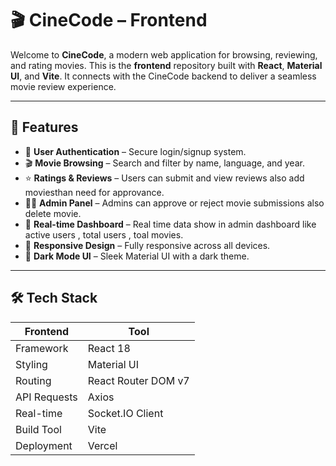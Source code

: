 # 🎬 CineCode – Frontend

Welcome to **CineCode**, a modern web application for browsing, reviewing, and rating movies. This is the **frontend** repository built with **React**, **Material UI**, and **Vite**. It connects with the CineCode backend to deliver a seamless movie review experience.

---

## 🚀 Features

- 🔐 **User Authentication** – Secure login/signup system.
- 🎬 **Movie Browsing** – Search and filter by name, language, and year.
- ⭐ **Ratings & Reviews** – Users can submit and view reviews also add moviesthan need for approvance.
- 🧑‍💼 **Admin Panel** – Admins can approve or reject movie submissions also delete movie.
- 💬 **Real-time Dashboard** – Real time data show in admin dashboard like active users , total users , toal movies.
- 📱 **Responsive Design** – Fully responsive across all devices.
- 🌙 **Dark Mode UI** – Sleek Material UI with a dark theme.

---

## 🛠️ Tech Stack

| Frontend | Tool |
|----------|------|
| Framework | React 18 |
| Styling | Material UI |
| Routing | React Router DOM v7 |
| API Requests | Axios |
| Real-time | Socket.IO Client |
| Build Tool | Vite |
| Deployment | Vercel |
